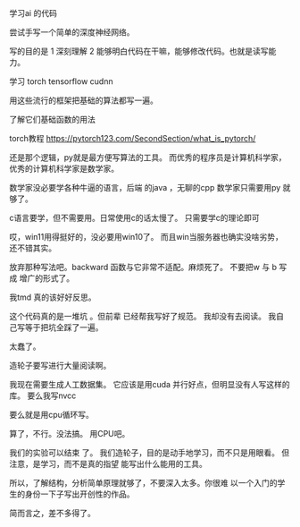 

学习ai 的代码

尝试手写一个简单的深度神经网络。

写的目的是
1   深刻理解
2   能够明白代码在干嘛，能够修改代码。也就是读写能力。


学习 torch tensorflow cudnn

用这些流行的框架把基础的算法都写一遍。


了解它们基础函数的用法


torch教程
https://pytorch123.com/SecondSection/what_is_pytorch/


还是那个逻辑，py就是最方便写算法的工具。
而优秀的程序员是计算机科学家，优秀的计算机科学家是数学家。

数学家没必要学各种牛逼的语言，后端 的java ，无聊的cpp
数学家只需要用py 就够了。

c语言要学，但不需要用。日常使用c的话太慢了。
只需要学c的理论即可


哎，win11用得挺好的，没必要用win10了。
而且win当服务器也确实没啥劣势，还不错其实。




放弃那种写法吧。backward 函数与它非常不适配。麻烦死了。
不要把w 与 b 写成 增广的形式了。




我tmd 真的该好好反思。


这个代码真的是一堆坑 。但前辈 已经帮我写好了规范。
我却没有去阅读。
我自己写等于把坑全踩了一遍。

太蠢了。

造轮子要写进行大量阅读啊。



我现在需要生成人工数据集。
它应该是用cuda 并行好点，但明显没有人写这样的库。
要么我写nvcc

要么就是用cpu循环写。

算了，不行。没法搞。
用CPU吧。


我们的实验可以结束 了。
我们造轮子，目的是动手地学习，而不只是用眼看。
但注意，是学习，而不是真的指望 能写出什么能用的工具。

所以，了解结构，分析简单原理就够了，不要深入太多。你很难 以一个入门的学生的身份一下子写出开创性的作品。

简而言之，差不多得了。


